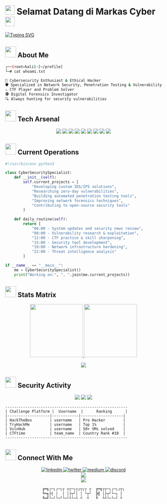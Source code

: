 # <img src="https://media.giphy.com/media/26tn33aiTi1jkl6H6/giphy.gif" width="30"> Selamat Datang di Markas Cyber <img src="https://media.giphy.com/media/26tn33aiTi1jkl6H6/giphy.gif" width="30">

[![Typing SVG](https://readme-typing-svg.herokuapp.com?font=Fira+Code&size=24&duration=3000&pause=1000&color=00FF00&center=false&vCenter=true&width=600&lines=Ethical+Hacker;Penetration+Tester;Security+Researcher;Bug+Bounty+Hunter;CTF+Player)](https://git.io/typing-svg)

## <img src="https://media.giphy.com/media/VgCDAzcKvsR6OM0uWg/giphy.gif" width="35"> About Me

```bash
┌──(root💀kali)-[~/profile]
└─# cat whoami.txt

🔐 Cybersecurity Enthusiast & Ethical Hacker
🛡️ Specialized in Network Security, Penetration Testing & Vulnerability Assessment
⚔️ CTF Player and Problem Solver
🕵️ Digital Forensics Investigator
🔍 Always hunting for security vulnerabilities
```

## <img src="https://media.giphy.com/media/iDaCeaKrHhUI1I8e2b/giphy.gif" width="35"> Tech Arsenal

<div align="center">
  <img src="https://img.shields.io/badge/-Kali%20Linux-557C94?style=for-the-badge&logo=kalilinux&logoColor=white" />
  <img src="https://img.shields.io/badge/-Metasploit-E95420?style=for-the-badge&logo=metasploit&logoColor=white" />
  <img src="https://img.shields.io/badge/-Wireshark-1679A7?style=for-the-badge&logo=wireshark&logoColor=white" />
  <img src="https://img.shields.io/badge/-Nmap-809BC8?style=for-the-badge&logo=nmap&logoColor=white" />
  <img src="https://img.shields.io/badge/-Burp%20Suite-FF6347?style=for-the-badge&logo=burpsuite&logoColor=white" />
  <img src="https://img.shields.io/badge/-Python-3776AB?style=for-the-badge&logo=python&logoColor=white" />
  <img src="https://img.shields.io/badge/-Bash-4EAA25?style=for-the-badge&logo=gnubash&logoColor=white" />
  <img src="https://img.shields.io/badge/-Docker-2496ED?style=for-the-badge&logo=docker&logoColor=white" />
  <img src="https://img.shields.io/badge/-OSINT-000000?style=for-the-badge&logo=opensource&logoColor=white" />
</div>

## <img src="https://media.giphy.com/media/WUlplcMpOCEmTGBtBW/giphy.gif" width="35"> Current Operations

```python
#!/usr/bin/env python3

class CyberSecuritySpecialist:
    def __init__(self):
        self.current_projects = [
            "Developing custom IDS/IPS solutions",
            "Researching zero-day vulnerabilities",
            "Building automated penetration testing tools",
            "Improving network forensics techniques",
            "Contributing to open-source security tools"
        ]
        
    def daily_routine(self):
        return [
            "06:00 - System updates and security news review",
            "08:00 - Vulnerability research & exploitation",
            "12:00 - CTF practice & skill sharpening",
            "15:00 - Security tool development",
            "19:00 - Network infrastructure hardening",
            "22:00 - Threat intelligence analysis"
        ]

if __name__ == "__main__":
    me = CyberSecuritySpecialist()
    print("Working on:", ", ".join(me.current_projects))
```

## <img src="https://media.giphy.com/media/Y01wot3Bt9Bpdz8xvs/giphy.gif" width="35"> Stats Matrix

<p align="center">
  <a href="https://github.com/anuraghazra/github-readme-stats">
    <img height="170em" src="https://github-readme-stats.vercel.app/api?username=yourusername&show_icons=true&theme=radical&include_all_commits=true&count_private=true"/>
  </a>
  <a href="https://github.com/anuraghazra/github-readme-stats">
    <img height="170em" src="https://github-readme-stats.vercel.app/api/top-langs/?username=yourusername&layout=compact&langs_count=8&theme=radical"/>
  </a>
</p>

<div align="center">
  <img src="https://github-profile-trophy.vercel.app/?username=yourusername&theme=matrix&column=6&margin-w=15&margin-h=15" />
</div>

## <img src="https://media.giphy.com/media/jSKBmKkvo2dPQQtsR1/giphy.gif" width="35"> Security Activity

<p align="center">
  <img src="https://img.shields.io/badge/dynamic/json?color=brightgreen&label=CVEs%20Found&query=$.CVE&url=https://example-dummy-api.com/stats" />
  <img src="https://img.shields.io/badge/dynamic/json?color=blue&label=Bug%20Bounties&query=$.bounties&url=https://example-dummy-api.com/stats" />
  <img src="https://img.shields.io/badge/dynamic/json?color=red&label=CTF%20Points&query=$.ctf_points&url=https://example-dummy-api.com/stats" />
</p>

```
-------------------------------------------------------
| Challenge Platform |  Username  |      Ranking      |
|-------------------|------------|-------------------|
| HackTheBox        | username   | Pro Hacker        |
| TryHackMe         | username   | Top 1%            |
| VulnHub           | username   | 50+ VMs solved    |
| CTFtime           | team_name  | Country Rank #10  |
-------------------------------------------------------
```

## <img src="https://media.giphy.com/media/U4FkC2VqpeNRHjTDQ5/giphy.gif" width="35"> Connect With Me

<div align="center">
  <a href="https://linkedin.com/in/yourusername" target="_blank">
    <img src="https://img.shields.io/badge/LinkedIn-0077B5?style=for-the-badge&logo=linkedin&logoColor=white" alt="linkedin" />
  </a>
  <a href="https://twitter.com/yourusername" target="_blank">
    <img src="https://img.shields.io/badge/Twitter-1DA1F2?style=for-the-badge&logo=twitter&logoColor=white" alt="twitter" />
  </a>
  <a href="https://medium.com/@yourusername" target="_blank">
    <img src="https://img.shields.io/badge/Medium-12100E?style=for-the-badge&logo=medium&logoColor=white" alt="medium" />
  </a>
  <a href="https://discord.gg/yourinvite" target="_blank">
    <img src="https://img.shields.io/badge/Discord-7289DA?style=for-the-badge&logo=discord&logoColor=white" alt="discord" />
  </a>
</div>

<div align="center">
  <img src="https://github.com/yourusername/yourusername/blob/output/github-contribution-grid-snake-dark.svg" />
</div>

<div align="center">
  <img src="https://visitor-badge.glitch.me/badge?page_id=yourusername.yourusername&left_color=green&right_color=red" />
</div>

<div align="center">
  
  ```bash
  ╔═╗┌─┐┌─┐┬ ┬┬─┐┬┌┬┐┬ ┬  ╔═╗┬┬─┐┌─┐┌┬┐
  ╚═╗├┤ │  │ │├┬┘│ │ └┬┘  ╠╣ │├┬┘└─┐ │ 
  ╚═╝└─┘└─┘└─┘┴└─┴ ┴  ┴   ╚  ┴┴└─└─┘ ┴ 
  ```
  
</div>
